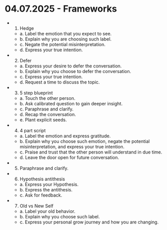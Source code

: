 # 04.07.2025 - Frameworks

- 1. Hedge
    - a. Label the emotion that you expect to see. 
    - b. Explain why you are choosing such label.
    - c. Negate the potential misinterpretation.
    - d. Express your true intention.

- 2. Defer
    - a. Express your desire to defer the conversation.
    - b. Explain why you choose to defer the conversation.
    - c. Express your true intention.
    - d. Request a time to discuss the topic.

- 3. 5 step blueprint
    - a. Touch the other person.
    - b. Ask calibrated question to gain deeper insight.
    - c. Paraphrase and clarify.
    - d. Recap the conversation.
    - e. Plant explicit seeds.

- 4. 4 part script
    - a. Label the emotion and express gratitude.
    - b. Explain why you choose such emotion, negate the potential misinterpretation, and express your true intention.
    - c. Praise and trust that the other person will understand in due time.
    - d. Leave the door open for future conversation.

- 5. Paraphrase and clarify.

- 6. Hypothesis antithesis
    - a. Express your Hypothesis.
    - b. Express the antithesis.
    - c. Ask for feedback.

- 7. Old vs New Self
    - a. Label your old behavior.
    - b. Explain why you choose such label.
    - c. Express your personal grow journey and how you are changing.
